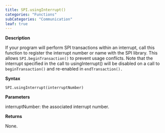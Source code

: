 ```yaml
---
title: SPI.usingInterrupt()
categories: "Functions"
subCategories: "Communication"
leaf: true
---
```


**Description**

If your program will perform SPI transactions within an interrupt, call
this function to register the interrupt number or name with the SPI
library. This allows `SPI.beginTransaction()` to prevent usage
conflicts. Note that the interrupt specified in the call to
usingInterrupt() will be disabled on a call to `beginTransaction()` and
re-enabled in `endTransaction().`

**Syntax**

`SPI.usingInterrupt(interruptNumber)`

**Parameters**

interruptNumber: the associated interrupt number.

**Returns**

None.

